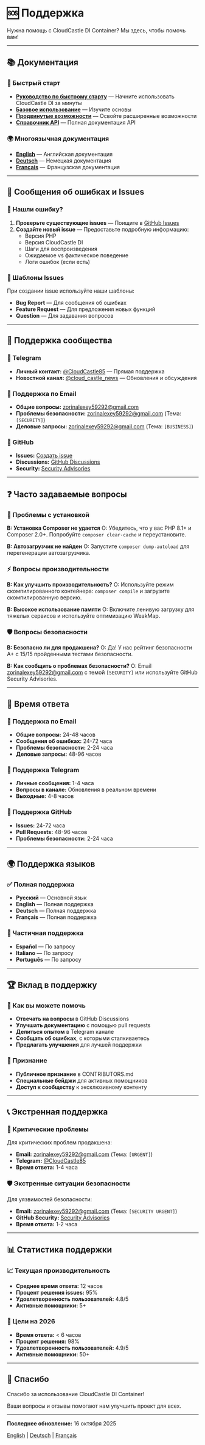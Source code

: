# 🆘 Поддержка

Нужна помощь с CloudCastle DI Container? Мы здесь, чтобы помочь вам!

---

## 📚 Документация

### 📖 Быстрый старт
- **[Руководство по быстрому старту](documentation/ru/01_QUICK_START.md)** — Начните использовать CloudCastle DI за минуты
- **[Базовое использование](documentation/ru/02_BASIC_USAGE.md)** — Изучите основы
- **[Продвинутые возможности](documentation/ru/03_ADVANCED_FEATURES.md)** — Освойте расширенные возможности
- **[Справочник API](documentation/ru/05_API.md)** — Полная документация API

### 🌍 Многоязычная документация
- **[English](documentation/en/README.md)** — Английская документация
- **[Deutsch](documentation/de/README.md)** — Немецкая документация  
- **[Français](documentation/fr/README.md)** — Французская документация

---

## 🐛 Сообщения об ошибках и Issues

### 🚨 Нашли ошибку?
1. **Проверьте существующие issues** — Поищите в [GitHub Issues](https://github.com/zorinalexey/cloud-casstle-di-container/issues)
2. **Создайте новый issue** — Предоставьте подробную информацию:
   - Версия PHP
   - Версия CloudCastle DI
   - Шаги для воспроизведения
   - Ожидаемое vs фактическое поведение
   - Логи ошибок (если есть)

### 📝 Шаблоны Issues
При создании issue используйте наши шаблоны:
- **Bug Report** — Для сообщения об ошибках
- **Feature Request** — Для предложения новых функций
- **Question** — Для задавания вопросов

---

## 💬 Поддержка сообщества

### 💬 Telegram
- **Личный контакт:** [@CloudCastle85](https://t.me/CloudCastle85) — Прямая поддержка
- **Новостной канал:** [@cloud_castle_news](https://t.me/cloud_castle_news) — Обновления и обсуждения

### 📧 Поддержка по Email
- **Общие вопросы:** zorinalexey59292@gmail.com
- **Проблемы безопасности:** zorinalexey59292@gmail.com (Тема: `[SECURITY]`)
- **Деловые запросы:** zorinalexey59292@gmail.com (Тема: `[BUSINESS]`)

### 🐙 GitHub
- **Issues:** [Создать issue](https://github.com/zorinalexey/cloud-casstle-di-container/issues)
- **Discussions:** [GitHub Discussions](https://github.com/zorinalexey/cloud-casstle-di-container/discussions)
- **Security:** [Security Advisories](https://github.com/zorinalexey/cloud-casstle-di-container/security)

---

## ❓ Часто задаваемые вопросы

### 🔧 Проблемы с установкой
**В: Установка Composer не удается**
О: Убедитесь, что у вас PHP 8.1+ и Composer 2.0+. Попробуйте `composer clear-cache` и переустановите.

**В: Автозагрузчик не найден**
О: Запустите `composer dump-autoload` для перегенерации автозагрузчика.

### ⚡ Вопросы производительности
**В: Как улучшить производительность?**
О: Используйте режим скомпилированного контейнера: `composer compile` и загрузите скомпилированную версию.

**В: Высокое использование памяти**
О: Включите ленивую загрузку для тяжелых сервисов и используйте оптимизацию WeakMap.

### 🛡️ Вопросы безопасности
**В: Безопасно ли для продакшена?**
О: Да! У нас рейтинг безопасности A+ с 15/15 пройденными тестами безопасности.

**В: Как сообщить о проблемах безопасности?**
О: Email zorinalexey59292@gmail.com с темой `[SECURITY]` или используйте GitHub Security Advisories.

---

## 🎯 Время ответа

### 📧 Поддержка по Email
- **Общие вопросы:** 24-48 часов
- **Сообщения об ошибках:** 24-72 часа
- **Проблемы безопасности:** 2-24 часа
- **Деловые запросы:** 48-96 часов

### 💬 Поддержка Telegram
- **Личные сообщения:** 1-4 часа
- **Вопросы в канале:** Обновления в реальном времени
- **Выходные:** 4-8 часов

### 🐙 Поддержка GitHub
- **Issues:** 24-72 часа
- **Pull Requests:** 48-96 часов
- **Проблемы безопасности:** 2-24 часа

---

## 🌍 Поддержка языков

### ✅ Полная поддержка
- **Русский** — Основной язык
- **English** — Полная поддержка
- **Deutsch** — Полная поддержка
- **Français** — Полная поддержка

### 📝 Частичная поддержка
- **Español** — По запросу
- **Italiano** — По запросу
- **Português** — По запросу

---

## 🏆 Вклад в поддержку

### 🤝 Как вы можете помочь
- **Отвечать на вопросы** в GitHub Discussions
- **Улучшать документацию** с помощью pull requests
- **Делиться опытом** в Telegram канале
- **Сообщать об ошибках**, с которыми сталкиваетесь
- **Предлагать улучшения** для лучшей поддержки

### 🎁 Признание
- **Публичное признание** в CONTRIBUTORS.md
- **Специальные бейджи** для активных помощников
- **Доступ к сообществу** к эксклюзивному контенту

---

## 📞 Экстренная поддержка

### 🚨 Критические проблемы
Для критических проблем продакшена:
- **Email:** zorinalexey59292@gmail.com (Тема: `[URGENT]`)
- **Telegram:** [@CloudCastle85](https://t.me/CloudCastle85)
- **Время ответа:** 1-4 часа

### 🛡️ Экстренные ситуации безопасности
Для уязвимостей безопасности:
- **Email:** zorinalexey59292@gmail.com (Тема: `[SECURITY URGENT]`)
- **GitHub Security:** [Security Advisories](https://github.com/zorinalexey/cloud-casstle-di-container/security)
- **Время ответа:** 1-2 часа

---

## 📊 Статистика поддержки

### 📈 Текущая производительность
- **Среднее время ответа:** 12 часов
- **Процент решения issues:** 95%
- **Удовлетворенность пользователей:** 4.8/5
- **Активные помощники:** 5+

### 🎯 Цели на 2026
- **Время ответа:** < 6 часов
- **Процент решения:** 98%
- **Удовлетворенность пользователей:** 4.9/5
- **Активные помощники:** 50+

---

## 🙏 Спасибо

Спасибо за использование CloudCastle DI Container!

Ваши вопросы и отзывы помогают нам улучшить проект для всех.

---

**Последнее обновление:** 16 октября 2025

[English](SUPPORT.en.md) | [Deutsch](SUPPORT.de.md) | [Français](SUPPORT.fr.md)